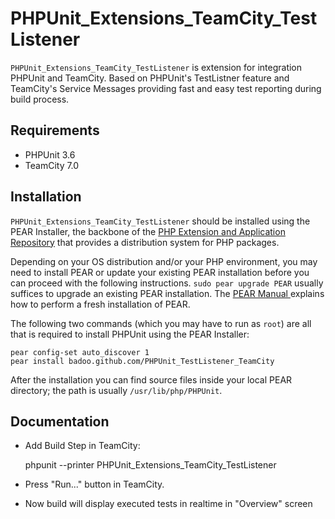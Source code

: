 PHPUnit_Extensions_TeamCity_TestListener
========================================

`PHPUnit_Extensions_TeamCity_TestListener` is extension for integration PHPUnit and TeamCity. Based on PHPUnit's TestListner feature and TeamCity's Service Messages providing fast and easy test reporting during build process.

Requirements
------------

* PHPUnit 3.6
* TeamCity 7.0

Installation
------------

`PHPUnit_Extensions_TeamCity_TestListener` should be installed using the PEAR Installer, the backbone of the [PHP Extension and Application Repository](http://pear.php.net/) that provides a distribution system for PHP packages.

Depending on your OS distribution and/or your PHP environment, you may need to install PEAR or update your existing PEAR installation before you can proceed with the following instructions. `sudo pear upgrade PEAR` usually suffices to upgrade an existing PEAR installation. The [PEAR Manual ](http://pear.php.net/manual/en/installation.getting.php) explains how to perform a fresh installation of PEAR.

The following two commands (which you may have to run as `root`) are all that is required to install PHPUnit using the PEAR Installer:

    pear config-set auto_discover 1
    pear install badoo.github.com/PHPUnit_TestListener_TeamCity


After the installation you can find source files inside your local PEAR directory; the path is usually `/usr/lib/php/PHPUnit`.

Documentation
-------------

* Add Build Step in TeamCity:

    phpunit --printer PHPUnit_Extensions_TeamCity_TestListener

* Press "Run..." button in TeamCity.
* Now build will display executed tests in realtime in "Overview" screen